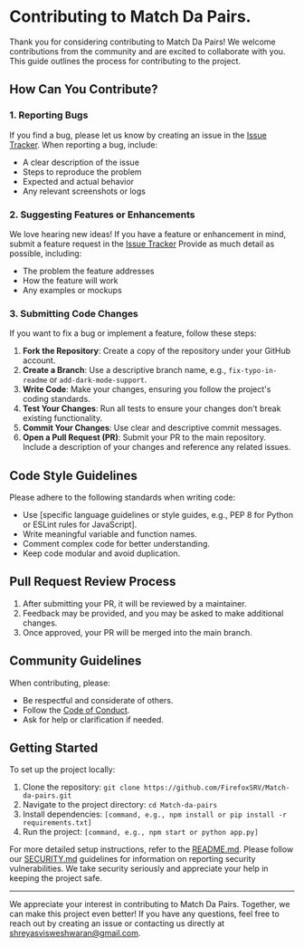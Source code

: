 # Contributing to Match Da Pairs.

Thank you for considering contributing to Match Da Pairs! We welcome contributions from the community and are excited to collaborate with you. This guide outlines the process for contributing to the project.

## How Can You Contribute?

### 1. Reporting Bugs
If you find a bug, please let us know by creating an issue in the [Issue Tracker](https://github.com/FirefoxSRV/Match-da-pairs/issues/new). When reporting a bug, include:
- A clear description of the issue
- Steps to reproduce the problem
- Expected and actual behavior
- Any relevant screenshots or logs

### 2. Suggesting Features or Enhancements
We love hearing new ideas! If you have a feature or enhancement in mind, submit a feature request in the [Issue Tracker](https://github.com/FirefoxSRV/Match-da-pairs/issues/new) Provide as much detail as possible, including:
- The problem the feature addresses
- How the feature will work
- Any examples or mockups

### 3. Submitting Code Changes
If you want to fix a bug or implement a feature, follow these steps:
1. **Fork the Repository**: Create a copy of the repository under your GitHub account.
2. **Create a Branch**: Use a descriptive branch name, e.g., `fix-typo-in-readme` or `add-dark-mode-support`.
3. **Write Code**: Make your changes, ensuring you follow the project's coding standards.
4. **Test Your Changes**: Run all tests to ensure your changes don't break existing functionality.
5. **Commit Your Changes**: Use clear and descriptive commit messages.
6. **Open a Pull Request (PR)**: Submit your PR to the main repository. Include a description of your changes and reference any related issues.

## Code Style Guidelines
Please adhere to the following standards when writing code:
- Use [specific language guidelines or style guides, e.g., PEP 8 for Python or ESLint rules for JavaScript].
- Write meaningful variable and function names.
- Comment complex code for better understanding.
- Keep code modular and avoid duplication.

## Pull Request Review Process
1. After submitting your PR, it will be reviewed by a maintainer.
2. Feedback may be provided, and you may be asked to make additional changes.
3. Once approved, your PR will be merged into the main branch.

## Community Guidelines
When contributing, please:
- Be respectful and considerate of others.
- Follow the [Code of Conduct]().
- Ask for help or clarification if needed.

## Getting Started
To set up the project locally:
1. Clone the repository: `git clone https://github.com/FirefoxSRV/Match-da-pairs.git`
2. Navigate to the project directory: `cd Match-da-pairs`
3. Install dependencies: `[command, e.g., npm install or pip install -r requirements.txt]`
4. Run the project: `[command, e.g., npm start or python app.py]`

For more detailed setup instructions, refer to the [README.md](https://github.com/FirefoxSRV/Match-da-pairs/blob/master/README.md).
Please follow our [SECURITY.md]() guidelines for information on reporting security vulnerabilities. We take security seriously and appreciate your help in keeping the project safe.

---

We appreciate your interest in contributing to Match Da Pairs. Together, we can make this project even better! If you have any questions, feel free to reach out by creating an issue or contacting us directly at shreyasvisweshwaran@gmail.com.
